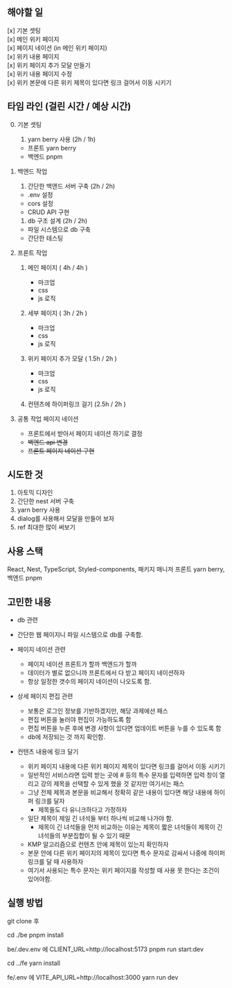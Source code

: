## 해야할 일

[x] 기본 셋팅 <br>
[x] 메인 위키 페이지 <br>
[x] 페이지 네이션 (in 메인 위키 페이지) <br>
[x] 위키 내용 페이지 <br>
[x] 위키 페이지 추가 모달 만들기 <br>
[x] 위키 내용 페이지 수정 <br>
[x] 위키 본문에 다른 위키 제목이 있다면 링크 걸어서 이동 시키기 <br>

## 타임 라인 (걸린 시간 / 예상 시간)

0. 기본 셋팅

   1. yarn berry 사용 (2h / 1h)

   - 프론트 yarn berry
   - 백엔드 pnpm

1. 백엔드 작업

   1. 간단한 백앤드 서버 구축 (2h / 2h)

   - .env 설정
   - cors 설정
   - CRUD API 구현

   1. db 구조 설계 (2h / 2h)

   - 파일 시스템으로 db 구축
   - 간단한 테스팅

2. 프론트 작업

   1. 메인 페이지 ( 4h / 4h )

      - 마크업
      - css
      - js 로직

   2. 세부 페이지 ( 3h / 2h )

      - 마크업
      - css
      - js 로직

   3. 위키 페이지 추가 모달 ( 1.5h / 2h )

      - 마크업
      - css
      - js 로직

   4. 컨텐츠에 하이퍼링크 걸기 (2.5h / 2h )

3. 공통 작업 페이지 네이션
   - 프론트에서 받아서 페이지 네이션 하기로 결정
   - ~~백엔드 api 변경~~
   - ~~프론트 페이지 네이션 구현~~

## 시도한 것

1. 아토믹 디자인
2. 간단한 nest 서버 구축
3. yarn berry 사용
4. dialog를 사용해서 모달을 만들어 보자
5. ref 최대한 많이 써보기

## 사용 스택

React, Nest, TypeScript, Styled-components, 패키지 매니저 프론트 yarn berry, 백엔드 pnpm

## 고민한 내용

- db 관련
- 간단한 웹 페이지니 파일 시스템으로 db를 구축함.

- 페이지 네이션 관련

  - 페이지 네이션 프론트가 할까 백엔드가 할까
  - 데이터가 별로 없으니까 프론트에서 다 받고 페이지 네이션하자
  - 항상 일정한 갯수의 페이지 네이션이 나오도록 함.

- 상세 페이지 편집 관련

  - 보통은 로그인 정보를 기반하겠지만, 해당 과제에선 패스
  - 편집 버튼을 눌러야 편집이 가능하도록 함
  - 편집 버튼을 누른 후에 변경 사항이 있다면 업데이트 버튼을 누를 수 있도록 함
  - db에 저장되는 것 까지 확인함.

- 컨텐츠 내용에 링크 달기
  - 위키 페이지 내용에 다른 위키 페이지 제목이 있다면 링크를 걸어서 이동 시키기
  - 일반적인 서비스라면 입력 받는 곳에 # 등의 특수 문자를 입력하면 입력 창이 열리고 강의 제목을 선택할 수 있게 했을 것 같지만 여기서는 패스
  - 그냥 전체 제목과 본문을 비교해서 정확히 같은 내용이 있다면 해당 내용에 하이퍼 링크를 달자
    - 제목들도 다 유니크하다고 가정하자
  - 일단 제목이 제일 긴 녀석들 부터 하나씩 비교해 나가야 함.
    - 제목이 긴 녀석들을 먼저 비교하는 이유는 제목이 짧은 녀석들이 제목이 긴 녀석들의 부분집합이 될 수 있기 때문
  - KMP 알고리즘으로 컨텐츠 안에 제목이 있는지 확인하자
  - 본문 안에 다른 위키 페이지의 제목이 있다면 특수 문자로 감싸서 나중에 하이퍼링크를 달 때 사용하자
  - 여기서 사용되는 특수 문자는 위키 페이지를 작성할 때 사용 못 한다는 조건이 있어야함.

## 실행 방법

git clone 후

cd ./be
pnpm install

be/.dev.env 에
CLIENT_URL=http://localhost:5173
pnpm run start:dev

cd ../fe
yarn install

fe/.env 에
VITE_API_URL=http://localhost:3000
yarn run dev
